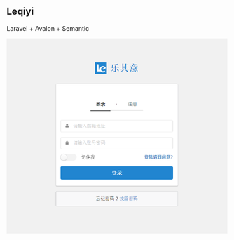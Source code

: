 ## Leqiyi


Laravel + Avalon + Semantic

![image](https://github.com/taobk/leqiyi/blob/master/public/login.png)
